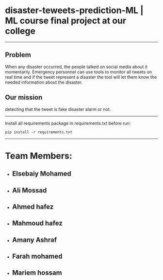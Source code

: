 # disaster-teweets-prediction-ML | ML course final project at our college


---
## Problem 

 When any disaster occurred, the people talked on social media about it momentarily. Emergency personnel can use tools to monitor all tweets on real time and if the tweet represent a disaster the tool will let them know the needed information about the disaster.

## Our mission 
detecting that the tweet is fake disaster alarm or not.

---

 Install all requirements package in requirements.txt before run:

 ```pip install -r requirements.txt```

---

# Team Members:

* ##  Elsebaiy Mohamed
* ## Ali Mossad 
* ## Ahmed hafez
* ## Mahmoud hafez
* ## Amany Ashraf
* ## Farah mohamed
* ## Mariem hossam
